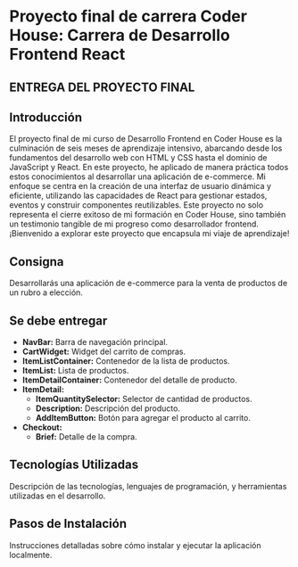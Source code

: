 # Proyecto final de carrera Coder House: Carrera de Desarrollo Frontend React

## ENTREGA DEL PROYECTO FINAL

## Introducción

El proyecto final de mi curso de Desarrollo Frontend en Coder House es la culminación de seis meses de aprendizaje intensivo, abarcando desde los fundamentos del desarrollo web con HTML y CSS hasta el dominio de JavaScript y React. En este proyecto, he aplicado de manera práctica todos estos conocimientos al desarrollar una aplicación de e-commerce. Mi enfoque se centra en la creación de una interfaz de usuario dinámica y eficiente, utilizando las capacidades de React para gestionar estados, eventos y construir componentes reutilizables. Este proyecto no solo representa el cierre exitoso de mi formación en Coder House, sino también un testimonio tangible de mi progreso como desarrollador frontend. ¡Bienvenido a explorar este proyecto que encapsula mi viaje de aprendizaje!

## Consigna

Desarrollarás una aplicación de e-commerce para la venta de productos de un rubro a elección.

## Se debe entregar

- **NavBar:** Barra de navegación principal.
- **CartWidget:** Widget del carrito de compras.
- **ItemListContainer:** Contenedor de la lista de productos.
- **ItemList:** Lista de productos.
- **ItemDetailContainer:** Contenedor del detalle de producto.
- **ItemDetail:**
  - **ItemQuantitySelector:** Selector de cantidad de productos.
  - **Description:** Descripción del producto.
  - **AddItemButton:** Botón para agregar el producto al carrito.
- **Checkout:**
  - **Brief:** Detalle de la compra.

## Tecnologías Utilizadas

Descripción de las tecnologías, lenguajes de programación, y herramientas utilizadas en el desarrollo.

## Pasos de Instalación

Instrucciones detalladas sobre cómo instalar y ejecutar la aplicación localmente.
